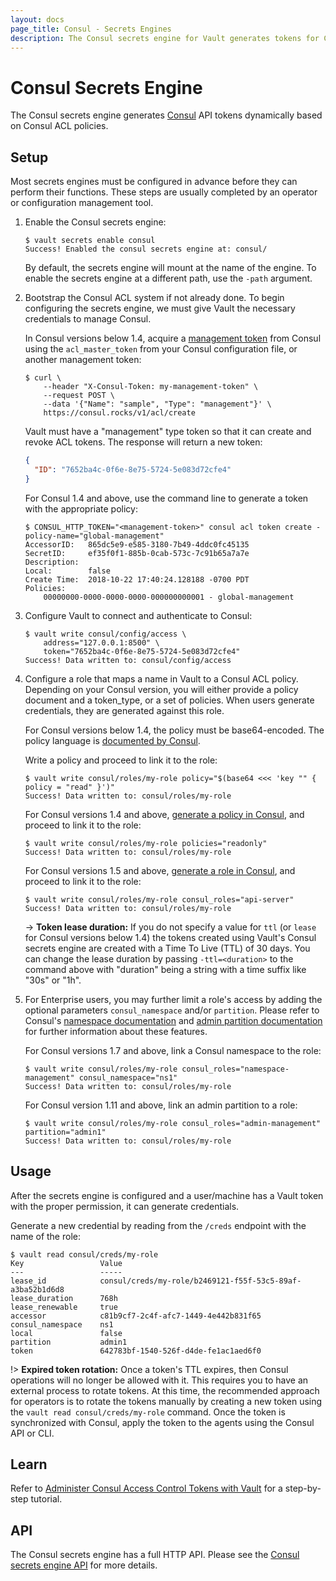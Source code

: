 ```yaml
---
layout: docs
page_title: Consul - Secrets Engines
description: The Consul secrets engine for Vault generates tokens for Consul dynamically.
---
```


# Consul Secrets Engine

The Consul secrets engine generates [Consul](https://www.consul.io) API tokens
dynamically based on Consul ACL policies.

## Setup

Most secrets engines must be configured in advance before they can perform their
functions. These steps are usually completed by an operator or configuration
management tool.

1.  Enable the Consul secrets engine:

    ```shell-session
    $ vault secrets enable consul
    Success! Enabled the consul secrets engine at: consul/
    ```

    By default, the secrets engine will mount at the name of the engine. To
    enable the secrets engine at a different path, use the `-path` argument.

1.  Bootstrap the Consul ACL system if not already done. To begin configuring the secrets engine, we must give Vault
    the necessary credentials to manage Consul.

    In Consul versions below 1.4, acquire a [management token][consul-mgmt-token] from Consul using the
    `acl_master_token` from your Consul configuration file, or another management token:

    ```shell-session
    $ curl \
        --header "X-Consul-Token: my-management-token" \
        --request POST \
        --data '{"Name": "sample", "Type": "management"}' \
        https://consul.rocks/v1/acl/create
    ```

    Vault must have a "management" type token so that it can create and revoke ACL
    tokens. The response will return a new token:

    ```json
    {
      "ID": "7652ba4c-0f6e-8e75-5724-5e083d72cfe4"
    }
    ```

    For Consul 1.4 and above, use the command line to generate a token with the appropriate policy:

    ```shell-session
    $ CONSUL_HTTP_TOKEN="<management-token>" consul acl token create -policy-name="global-management"
    AccessorID:   865dc5e9-e585-3180-7b49-4ddc0fc45135
    SecretID:     ef35f0f1-885b-0cab-573c-7c91b65a7a7e
    Description:
    Local:        false
    Create Time:  2018-10-22 17:40:24.128188 -0700 PDT
    Policies:
        00000000-0000-0000-0000-000000000001 - global-management
    ```

1.  Configure Vault to connect and authenticate to Consul:

    ```shell-session
    $ vault write consul/config/access \
        address="127.0.0.1:8500" \
        token="7652ba4c-0f6e-8e75-5724-5e083d72cfe4"
    Success! Data written to: consul/config/access
    ```

1.  Configure a role that maps a name in Vault to a Consul ACL policy. Depending on your Consul version,
    you will either provide a policy document and a token_type, or a set of policies.
    When users generate credentials, they are generated against this role.

    For Consul versions below 1.4, the policy must be base64-encoded. The policy language is
    [documented by Consul](https://www.consul.io/docs/security/acl/acl-legacy).

    Write a policy and proceed to link it to the role:

    ```shell-session
    $ vault write consul/roles/my-role policy="$(base64 <<< 'key "" { policy = "read" }')"
    Success! Data written to: consul/roles/my-role
    ```

    For Consul versions 1.4 and above, [generate a policy in Consul](https://www.consul.io/docs/guides/acl.html),
    and proceed to link it to the role:

    ```shell-session
    $ vault write consul/roles/my-role policies="readonly"
    Success! Data written to: consul/roles/my-role
    ```

    For Consul versions 1.5 and above, [generate a role in Consul](https://www.consul.io/api/acl/roles), and
    proceed to link it to the role:

    ```shell-session
    $ vault write consul/roles/my-role consul_roles="api-server"
    Success! Data written to: consul/roles/my-role
    ```

    -> **Token lease duration:** If you do not specify a value for `ttl` (or `lease` for Consul versions below 1.4) the
    tokens created using Vault's Consul secrets engine are created with a Time To Live (TTL) of 30 days. You can change
    the lease duration by passing `-ttl=<duration>` to the command above with "duration" being a string with a time
    suffix like "30s" or "1h".

1.  For Enterprise users, you may further limit a role's access by adding the optional parameters `consul_namespace` and/or
    `partition`. Please refer to Consul's [namespace documentation](https://www.consul.io/docs/enterprise/namespaces) and
    [admin partition documentation](https://www.consul.io/docs/enterprise/admin-partitions) for further information about
    these features.

    For Consul versions 1.7 and above, link a Consul namespace to the role:

    ```shell-session
    $ vault write consul/roles/my-role consul_roles="namespace-management" consul_namespace="ns1"
    Success! Data written to: consul/roles/my-role
    ```

    For Consul version 1.11 and above, link an admin partition to a role:

    ```shell-session
    $ vault write consul/roles/my-role consul_roles="admin-management" partition="admin1"
    Success! Data written to: consul/roles/my-role
    ```

## Usage

After the secrets engine is configured and a user/machine has a Vault token with
the proper permission, it can generate credentials.

Generate a new credential by reading from the `/creds` endpoint with the name
of the role:

```shell-session
$ vault read consul/creds/my-role
Key                 Value
---                 -----
lease_id            consul/creds/my-role/b2469121-f55f-53c5-89af-a3ba52b1d6d8
lease_duration      768h
lease_renewable     true
accessor            c81b9cf7-2c4f-afc7-1449-4e442b831f65
consul_namespace    ns1
local               false
partition           admin1
token               642783bf-1540-526f-d4de-fe1ac1aed6f0
```

!> **Expired token rotation:** Once a token's TTL expires, then Consul operations will no longer be allowed with it.
This requires you to have an external process to rotate tokens. At this time, the recommended approach for operators
is to rotate the tokens manually by creating a new token using the `vault read consul/creds/my-role` command. Once
the token is synchronized with Consul, apply the token to the agents using the Consul API or CLI.

## Learn

Refer to [Administer Consul Access Control Tokens with
Vault](https://learn.hashicorp.com/tutorials/consul/vault-consul-secrets) for a
step-by-step tutorial.

## API

The Consul secrets engine has a full HTTP API. Please see the
[Consul secrets engine API](/api/secret/consul) for more
details.

[consul-mgmt-token]: https://www.consul.io/docs/agent/http/acl.html#acl_create
